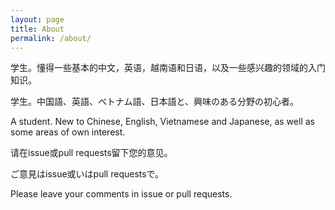 ```yaml
---
layout: page
title: About
permalink: /about/
---
```


学生。懂得一些基本的中文，英语，越南语和日语，以及一些感兴趣的领域的入门知识。

学生。中国語、英語、ベトナム語、日本語と、興味のある分野の初心者。

A student. New to Chinese, English, Vietnamese and Japanese, as well as some areas of own interest.

请在issue或pull requests留下您的意见。

ご意見はissue或いはpull requestsで。

Please leave your comments in issue or pull requests.